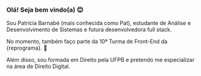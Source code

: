 ### Olá! Seja bem vindo(a) 😊

Sou Patrícia Barnabé (mais conhecida como Pat), estudante de Análise e Desenvolvimento de Sistemas e futura desenvolvedora full stack. 

No momento, também faço parte da 10ª Turma de Front-End da {reprograma}. 💜

Além disso, sou formada em Direito pela UFPB e pretendo me especializar na área de Direito Digital.

<!--
**patbarnabe/PatBarnabe** is a ✨ _special_ ✨ repository because its `README.md` (this file) appears on your GitHub profile.

Here are some ideas to get you started:

- 🔭 I’m currently working on ...
- 🌱 I’m currently learning ...
- 👯 I’m looking to collaborate on ...
- 🤔 I’m looking for help with ...
- 💬 Ask me about ...
- 📫 How to reach me: ...
- 😄 Pronouns: ...
- ⚡ Fun fact: ...
-->
